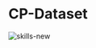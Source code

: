 # CP-Dataset
![skills-new](https://user-images.githubusercontent.com/60079586/157365561-21f7d9da-1fc6-4861-b8bf-e07bfcc9a4ea.jpg)
